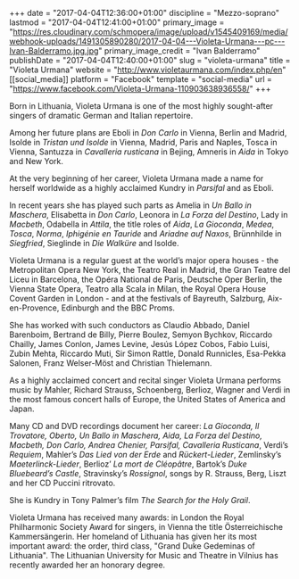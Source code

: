 +++
date = "2017-04-04T12:36:00+01:00"
discipline = "Mezzo-soprano"
lastmod = "2017-04-04T12:41:00+01:00"
primary_image = "https://res.cloudinary.com/schmopera/image/upload/v1545409169/media/webhook-uploads/1491305890280/2017-04-04---Violeta-Urmana---pc---Ivan-Balderramo.jpg.jpg"
primary_image_credit = "Ivan Balderramo"
publishDate = "2017-04-04T12:40:00+01:00"
slug = "violeta-urmana"
title = "Violeta Urmana"
website = "http://www.violetaurmana.com/index.php/en"
[[social_media]]
platform = "Facebook"
template = "social-media"
url = "https://www.facebook.com/Violeta-Urmana-110903638936558/"
+++

Born in Lithuania, Violeta Urmana is one of the most highly sought-after singers of dramatic German and Italian repertoire.

Among her future plans are Eboli in *Don Carlo* in Vienna, Berlin and Madrid, Isolde in *Tristan und Isolde* in Vienna, Madrid, Paris and Naples, Tosca in Vienna, Santuzza in *Cavalleria rusticana* in Bejing, Amneris in *Aida* in Tokyo and New York.

At the very beginning of her career, Violeta Urmana made a name for herself worldwide as a highly acclaimed Kundry in *Parsifal* and as Eboli.

In recent years she has played such parts as Amelia in *Un Ballo in Maschera*, Elisabetta in *Don Carlo*, Leonora in *La Forza del Destino*, Lady in *Macbeth*, Odabella in *Attila*, the title roles of *Aida*, *La Gioconda*, *Medea*, *Tosca*, *Norma*, *Iphigénie en Tauride* and *Ariadne auf Naxos*, Brünnhilde in *Siegfried*, Sieglinde in *Die Walküre* and Isolde.

Violeta Urmana is a regular guest at the world’s major opera houses - the Metropolitan Opera New York, the Teatro Real in Madrid, the Gran Teatre del Liceu in Barcelona, the Opéra National de Paris, Deutsche Oper Berlin, the Vienna State Opera, Teatro alla Scala in Milan, the Royal Opera House Covent Garden in London - and at the festivals of Bayreuth, Salzburg, Aix-en-Provence, Edinburgh and the BBC Proms. 

She has worked with such conductors as Claudio Abbado, Daniel Barenboim, Bertrand de Billy, Pierre Boulez, Semyon Bychkov, Riccardo Chailly, James Conlon, James Levine, Jesús López Cobos, Fabio Luisi, Zubin Mehta, Riccardo Muti, Sir Simon Rattle, Donald Runnicles, Esa-Pekka Salonen, Franz Welser-Möst and Christian Thielemann.

As a highly acclaimed concert and recital singer Violeta Urmana performs music by Mahler, Richard Strauss, Schoenberg, Berlioz, Wagner and Verdi in the most famous concert halls of Europe, the United States of America and Japan.

Many CD and DVD recordings document her career: *La Gioconda, Il Trovatore, Oberto, Un Ballo in Maschera, Aida, La Forza del Destino, Macbeth, Don Carlo, Andrea Chenier, Parsifal, Cavalleria Rusticana*, Verdi’s *Requiem*, Mahler’s *Das Lied von der Erde* and *Rückert-Lieder*, Zemlinsky’s *Maeterlinck-Lieder*, Berlioz’ *La mort de Cléopâtre*, Bartok’s *Duke Bluebeard’s Castle*, Stravinsky’s *Rossignol*, songs by R. Strauss, Berg, Liszt and her CD Puccini ritrovato. 

She is Kundry in Tony Palmer’s film *The Search for the Holy Grail*.

Violeta Urmana has received many awards: in London the Royal Philharmonic Society Award for singers, in Vienna the title Österreichische Kammersängerin. Her homeland of Lithuania has given her its most important award: the order, third class, "Grand Duke Gedeminas of Lithuania". The Lithuanian University for Music and Theatre in Vilnius has recently awarded her an honorary degree.
